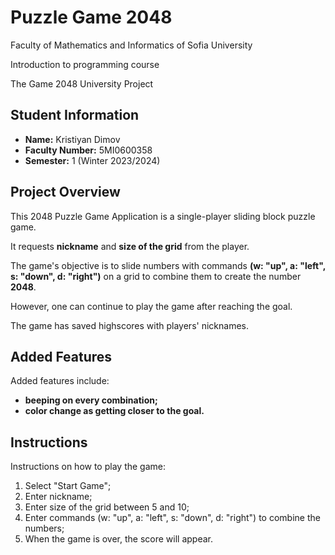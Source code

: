 <h1>Puzzle Game 2048</h1>

<p>Faculty of Mathematics and Informatics of Sofia University</p>
<p>Introduction to programming course</p>
<p>The Game 2048 University Project</p>

<h2>Student Information</h2>
<ul>
 <li><b>Name:</b> Kristiyan Dimov </li>
 <li><b>Faculty Number:</b> 5MI0600358 </li>
 <li><b>Semester:</b> 1 (Winter 2023/2024)</li>
</ul>
 
<h2>Project Overview</h2>

<p>This 2048 Puzzle Game Application is a single-player sliding block puzzle game.</p>
<p>It requests <b>nickname</b> and <b>size of the grid</b> from the player.</p>
<p>The game's objective is to slide numbers with commands <b>(w: "up", a: "left", s: "down", d: "right")</b> on a grid to combine them to create the number <b>2048</b>.</p>
<p>However, one can continue to play the game after reaching the goal. </p>
<p>The game has saved highscores with players' nicknames.</p>

<h2>Added Features</h2>
<p>Added features include:</p>

<ul>
  <li><b>beeping on every combination;</b></li>
  <li><b>color change as getting closer to the goal.</b></li>
</ul>

<h2>Instructions</h2>

<p>Instructions on how to play the game:</p>

<ol>
  <li>Select "Start Game";</b></li>
  <li>Enter nickname;</b></li>
  <li>Enter size of the grid between 5 and 10;</b></li>
  <li>Enter commands (w: "up", a: "left", s: "down", d: "right") to combine the numbers;</li>
  <li>When the game is over, the score will appear.</li>
</ol>
